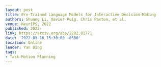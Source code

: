 ```yaml
---
layout: post
title: Pre-Trained Language Models for Interactive Decision-Making
authors: Shuang Li, Xavier Puig, Chris Paxton, et al.
venue: NeurIPS, 2022
published: 2022-
link: https://arxiv.org/abs/2202.01771
date: '2022-03-16 15:30:00 -0500'
location: Online
leader: Yan Ding
tags:
- Task-Motion Planning
---
```

